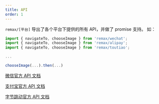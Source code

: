 ```yaml
---
title: API
order: 1
---
```


`remax/[平台]` 导出了各个平台下提供的所有 API，并做了 promise 支持。 如：

```jsx
import { navigateTo, chooseImage } from 'remax/wechat';
import { navigateTo, chooseImage } from 'remax/alipay';
import { navigateTo, chooseImage } from 'remax/toutiao';

...

chooseImage(...).then(...)
```

[微信官方 API 文档](https://developers.weixin.qq.com/miniprogram/dev/api/)

[支付宝官方 API 文档](https://opendocs.alipay.com/mini/api)

[字节跳动官方 API 文档](https://microapp.bytedance.com/dev/cn/mini-app/develop/api/foundation/tt.caniuse)
